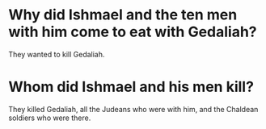 # Why did Ishmael and the ten men with him come to eat with Gedaliah?

They wanted to kill Gedaliah.

# Whom did Ishmael and his men kill?

They killed Gedaliah, all the Judeans who were with him, and the Chaldean soldiers who were there.
